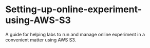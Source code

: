 # Setting-up-online-experiment-using-AWS-S3
A guide for helping labs to run and manage online experiment in a convenient matter using AWS S3.
